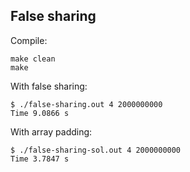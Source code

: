 False sharing
-----

Compile:
```
make clean
make
```

With false sharing:
```
$ ./false-sharing.out 4 2000000000
Time 9.0866 s
```

With array padding:
```
$ ./false-sharing-sol.out 4 2000000000
Time 3.7847 s
```